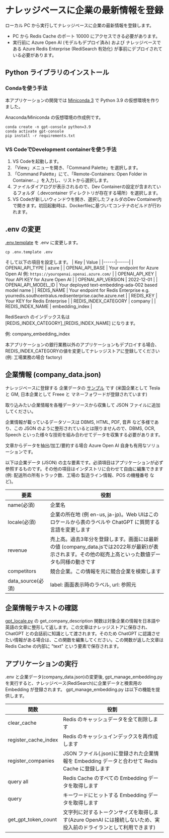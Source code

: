 # ナレッジベースに企業の最新情報を登録
ローカル PC から実行してナレッジベースに企業の最新情報を登録します。
- PC から Redis Cache のポート 10000 にアクセスできる必要があります。
- 実行前に Azure Open AI (モデルもデプロイ済み) および ナレッジベースである Azure Redis Enterprise (RediSearch 有効化) が事前にデプロイされている必要があります。

## Python ライブラリのインストール
### Condaを使う手法
本アプリケーションの開発では [Miniconda 3](https://docs.conda.io/en/latest/miniconda.html) で Python 3.9 の仮想環境を作りました。

Anaconda/Miniconda の仮想環境の作成例です。
```
conda create -n gpt-console python=3.9
conda activate gpt-console
pip install -r requirements.txt
```

### VS CodeでDevelopment containerを使う手法
1. VS Codeを起動します。
2. 「View」メニューを開き、「Command Palette」を選択します。
3. 「Command Palette」にて、「Remote-Containers: Open Folder in Container...」を入力し、リストから選択します。
4. ファイルダイアログが表示されるので、Dev Containerの設定が含まれているフォルダ（.devcontainer ディレクトリが存在する場所）を選択します。
5. VS Codeが新しいウィンドウを開き、選択したフォルダのDev Container内で開きます。初回起動時は、Dockerfileに基づいてコンテナのビルドが行われます。

## .env の変更
[.env.template](.env.template) を .env に変更します。
```
cp .env.template .env
```

そして以下の項目を設定します。
| Key | Value |
|------|------|
| OPENAI_API_TYPE | azure |
| OPENAI_API_BASE | Your endpoint for Azure Open AI 例: `https://youropenai.openai.azure.com/` |
| OPENAI_API_KEY | Your API KEY for Azure Open AI |
| OPENAI_API_VERSION | 2022-12-01 |
| OPENAI_API_MODEL_ID | Your deployed text-embedding-ada-002 based model name |
| REDIS_NAME | Your endpoint for Redis Enterprise e.g. yourredis.southcentralus.redisenterprise.cache.azure.net |
| REDIS_KEY | Your KEY for Redis Enterprise |
| REDIS_INDEX_CATEGORY | company |
| REDIS_INDEX_NAME | embedding_index |

RediSearch のインデックス名は [REDIS_INDEX_CATEGORY]_[REDIS_INDEX_NAME] になります。

例: company_embedding_index

本アプリケーションの銀行業務以外のアプリケーションもデプロイする場合、
REDIS_INDEX_CATEGORYの値を変更してナレッジストアに登録してください (例: 工場業務の場合 factory)

## 企業情報 (company_data.json)
ナレッジベースに登録する 企業データの [サンプル](company_data.json) です (米国企業として Tesla と GM, 日本企業として Freee と マネーフォワードが登録されています)

取り込みたい企業情報を各種データソースから収集して JSON ファイルに追加してください。

企業情報が載っているデータソースは DBMS, HTML, PDF, 音声 など多様であり、この JSON のように整形されているとは限りませんので、DBMS, OCR, Speech  といった様々な技術を組み合わせてデータを収集する必要があります。

文章からデータを抽出/加工/要約する場合 Azure Open AI 自身も有用なソリューションです。

以下は企業データ (JSON) の主な要素です。必須項目はアプリケーションが必ず参照するものです。その他の項目はインダストリに合わせて自由に編集できます(例: 配送所の所有トラック数、工場の 製造ライン情報、POS の機種番号 など)。

|要素|役割|
|------|------|
|name(必須)|企業名|
|locale(必須)|企業の所在地 (例 en-us, ja-jp)。Web UIはこのロケールから表のラベルや ChatGPT に質問する言語を変更します|
|revenue|売上高。過去3年分を登録します。画面には最新の値 (company_data.jsでは2022年が最新)が表示されます。その他の総売上高といった数値データも同様の動きです |
|competitors|競合企業。この情報を元に競合企業を検索します|
|data_source(必須)|label: 画面表示時のラベル, url: 参照元|

## 企業情報テキストの確認
[gpt_locale.py](gpt_locale.py) の get_company_description 関数は対象企業の情報を日本語や英語の文章に整形して返します。この文章はナレッジストアに保存され、ChatGPT との会話前に知識として渡されます。そのため ChatGPT に認識させたい情報がある場合は、この関数を編集してください。この関数が返した文章は Redis Cache の内部に "text" という要素で保存されます。

## アプリケーションの実行
.env と企業データ(company_data.json)の変更後, gpt_manage_embedding.py を実行すると、ナレッジベース(RediSearch)に企業データと検索用の Embedding が登録されます。
gpt_manage_embedding.py は以下の機能を提供します。

| 関数 | 役割 |
|------|------|
| clear_cache | Redis のキャッシュデータを全て削除します|
| register_cache_index | Redis のキャッシュインデックスを再作成します|
| register_companies |JSON ファイル(.json)に登録された企業情報を Embedding データと合わせて Redis Cache に登録します|
| query all| Redis Cache のすべての Embedding データを取得します|
| query |キーワードにヒットする Embedding データを取得します|
| get_gpt_token_count |文字列に対するトークンサイズを取得します(Azure OpenAI には接続しないため、実投入前のドライランとして利用できます)|
